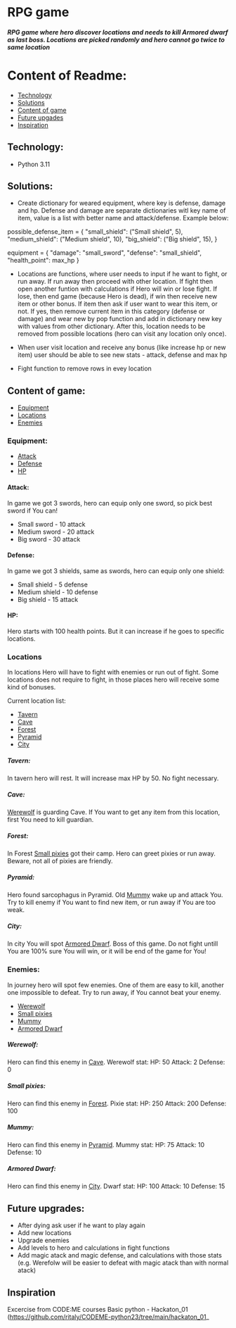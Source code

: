 # RPG game
##### RPG game where hero discover locations and needs to kill Armored dwarf as last boss. Locations are picked randomly and hero cannot go twice to same location

# Content of Readme:
* [Technology](#technology)
* [Solutions](#solutions)
* [Content of game](#content-of-game)
* [Future upgades](#future-upgrades)
* [Inspiration](#inspiration)

## Technology:
* Python 3.11

## Solutions:
* Create dictionary for weared equipment, where key is defense, damage and hp. Defense and damage are separate dictionaries witl key name of item, value is a list with better name and attack/defense. Example below:

possible_defense_item = {
    "small_shield": ("Small shield", 5),
    "medium_shield": ("Medium shield", 10),
    "big_shield": ("Big shield", 15),
}

equipment = {
    "damage": "small_sword",
    "defense": "small_shield",
    "health_point": max_hp
}

* Locations are functions, where user needs to input if he want to fight, or run away. If run away then proceed with other location. If fight then open another funtion with calculations if Hero will win or lose fight. If lose, then end game (because Hero is dead), if win then receive new item or other bonus. If item then ask if user want to wear this item, or not. If yes, then remove current item in this category (defense or damage) and wear new by pop function and add in dictionary new key with values from other dictionary. After this, location needs to be removed from possible locations (hero can visit any location only once). 

* When user visit location and receive any bonus (like increase hp or new item) user should be able to see new stats - attack, defense and max hp
* Fight function to remove rows in evey location

## Content of game:
* [Equipment](#equipment)
* [Locations](#locations)
* [Enemies](#enemies)


### Equipment:
* [Attack](#attack)
* [Defense](#defense)
* [HP](#hp)



#### Attack:
In game we got 3 swords, hero can equip only one sword, so pick best sword if You can!
* Small sword - 10 attack
* Medium sword - 20 attack
* Big sword - 30 attack
 
#### Defense:
In game we got 3 shields, same as swords, hero can equip only one shield:
* Small shield - 5 defense
* Medium shield - 10 defense
* Big shield - 15 attack

#### HP:
Hero starts with 100 health points. But it can increase if he goes to specific locations. 

### Locations
In locations Hero will have to fight with enemies or run out of fight. Some locations does not require to fight, in those places hero will receive some kind of bonuses.

Current location list:
* [Tavern](#tavern)
* [Cave](#cave)
* [Forest](#forest)
* [Pyramid](#pyramid)
* [City](#city)



##### Tavern:
In tavern hero will rest. It will increase max HP by 50. No fight necessary.

##### Cave:
[Werewolf](#werewolf) is guarding Cave. If You want to get any item from this location, first You need to kill guardian.

##### Forest:
In Forest [Small pixies](#small-pixies) got their camp. Hero can greet pixies or run away. Beware, not all of pixies are friendly.

##### Pyramid:
Hero found sarcophagus in Pyramid. Old [Mummy](#mummy) wake up and attack You. Try to kill enemy if You want to find new item, or run away if You are too weak. 

##### City:
In city You will spot [Armored Dwarf](#armored-dwarf). Boss of this game. Do not fight untill You are 100% sure You will win, or it will be end of the game for You! 


### Enemies:
In journey hero will spot few enemies. One of them are easy to kill, another one impossible to defeat. Try to run away, if You cannot beat your enemy. 

* [Werewolf](#werewolf)
* [Small pixies](#small-pixies)
* [Mummy](#mummy)
* [Armored Dwarf](#armored-dwarf)


##### Werewolf:
Hero can find this enemy in [Cave](#cave). Werewolf stat:
HP: 50
Attack: 2
Defense: 0

##### Small pixies:
Hero can find this enemy in [Forest](#forest). Pixie stat:
HP: 250
Attack: 200
Defense: 100

##### Mummy:
Hero can find this enemy in [Pyramid](#pyramid). Mummy stat:
HP: 75
Attack: 10
Defense: 10

##### Armored Dwarf:
Hero can find this enemy in [City](#city). Dwarf stat:
HP: 100
Attack: 10
Defense: 15


## Future upgrades:
* After dying ask user if he want to play again
* Add new locations
* Upgrade enemies
* Add levels to hero and calculations in fight functions 
* Add magic atack and magic defense, and calculations with those stats (e.g. Werefolw will be easier to defeat with magic atack than with normal atack)


## Inspiration
Excercise from CODE:ME courses Basic python - Hackaton_01 (https://github.com/ritaly/CODEME-python23/tree/main/hackaton_01_
